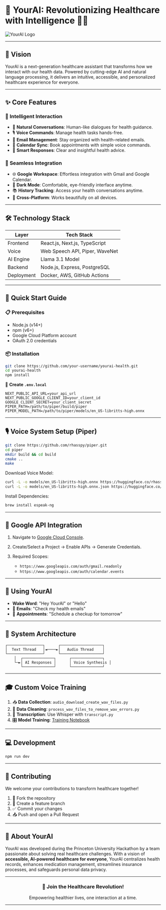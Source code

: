 

# 🎉 **YourAI: Revolutionizing Healthcare with Intelligence** 🤖💉

![YourAI Logo](https://image.shutterstock.com/image-vector/ai-medicine-outline-icon-simple-600nw-2523986339.jpg)

---

## 🎯 **Vision**

YourAI is a next-generation healthcare assistant that transforms how we interact with our health data. Powered by cutting-edge AI and natural language processing, it delivers an intuitive, accessible, and personalized healthcare experience for everyone.

---

## ✨ **Core Features**

### 🤝 **Intelligent Interaction**

* 💬 **Natural Conversations**: Human-like dialogues for health guidance.
* 🎙️ **Voice Commands**: Manage health tasks hands-free.
* 📧 **Email Management**: Stay organized with health-related emails.
* 📅 **Calendar Sync**: Book appointments with simple voice commands.
* 🧠 **Smart Responses**: Clear and insightful health advice.

### 🔗 **Seamless Integration**

* 🌐 **Google Workspace**: Effortless integration with Gmail and Google Calendar.
* 🌙 **Dark Mode**: Comfortable, eye-friendly interface anytime.
* 📚 **History Tracking**: Access your health conversations anytime.
* 📱 **Cross-Platform**: Works beautifully on all devices.

---

## 🛠️ **Technology Stack**

| Layer      | Tech Stack                     |
| ---------- | ------------------------------ |
| Frontend   | React.js, Next.js, TypeScript  |
| Voice      | Web Speech API, Piper, WaveNet |
| AI Engine  | Llama 3.1 Model                |
| Backend    | Node.js, Express, PostgreSQL   |
| Deployment | Docker, AWS, GitHub Actions    |

---

## 🚀 **Quick Start Guide**

### 📋 **Prerequisites**

* Node.js (v14+)
* npm (v6+)
* Google Cloud Platform account
* OAuth 2.0 credentials

### 📦 **Installation**

```bash
git clone https://github.com/your-username/yourai-health.git
cd yourai-health
npm install
```

📄 **Create `.env.local`**

```env
NEXT_PUBLIC_API_URL=your_api_url
NEXT_PUBLIC_GOOGLE_CLIENT_ID=your_client_id
GOOGLE_CLIENT_SECRET=your_client_secret
PIPER_PATH=/path/to/piper/build/piper
PIPER_MODEL_PATH=/path/to/piper/models/en_US-libritts-high.onnx
```

---

## 🎙️ **Voice System Setup (Piper)**

```bash
git clone https://github.com/rhasspy/piper.git
cd piper
mkdir build && cd build
cmake ..
make
```

Download Voice Model:

```bash
curl -L -o models/en_US-libritts-high.onnx https://huggingface.co/rhasspy/piper-voices/resolve/v1.0.0/en/en_US/libritts/high/en_US-libritts-high.onnx
curl -L -o models/en_US-libritts-high.onnx.json https://huggingface.co/rhasspy/piper-voices/resolve/v1.0.0/en/en_US/libritts/high/en_US-libritts-high.onnx.json
```

Install Dependencies:

```bash
brew install espeak-ng
```

---

## 🔐 **Google API Integration**

1. Navigate to [Google Cloud Console](https://console.cloud.google.com/).
2. Create/Select a Project → Enable APIs → Generate Credentials.
3. Required Scopes:

   * `https://www.googleapis.com/auth/gmail.readonly`
   * `https://www.googleapis.com/auth/calendar.events`

---

## 💬 **Using YourAI**

* **Wake Word**: "Hey YourAI" or "Hello"
* 📧 **Emails**: "Check my health emails"
* 📅 **Appointments**: "Schedule a checkup for tomorrow"

---

## 🧠 **System Architecture**

```
┌────────────────┐      ┌───────────────────┐
│  Text Thread   │◄────►│   Audio Thread    │
└────────────────┘      └───────────────────┘
    │  ┌──────────────┐      ┌──────────────┐
    └─►│ AI Responses │      │ Voice Synthesis │
       └──────────────┘      └──────────────┘
```

---

## 🎓 **Custom Voice Training**

1. 📥 **Data Collection**: `audio_download_create_wav_files.py`
2. 🧹 **Data Cleaning**: `process_wav_files_to_remove_wav_errors.py`
3. 📜 **Transcription**: Use Whisper with `transcript.py`
4. 🎛️ **Model Training**: [Training Notebook](https://colab.research.google.com/github/rmcpantoja/piper/blob/master/notebooks/piper_multilingual_training_notebook.ipynb)

---

## 💻 **Development**

```bash
npm run dev
```

---

## 🤝 **Contributing**

We welcome your contributions to transform healthcare together!

1. 🍴 Fork the repository
2. 📂 Create a feature branch
3. ✅ Commit your changes
4. 📤 Push and open a Pull Request

---

## 🌟 **About YourAI**

YourAI was developed during the Princeton University Hackathon by a team passionate about solving real healthcare challenges. With a vision of **accessible, AI-powered healthcare for everyone**, YourAI centralizes health records, enhances medication management, streamlines insurance processes, and safeguards personal data privacy.

---

<div align="center">
  <h3>🚀 Join the Healthcare Revolution!</h3>
  <p>Empowering healthier lives, one interaction at a time.</p>
</div>

---

